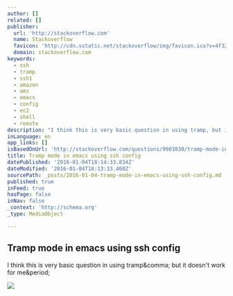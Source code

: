 ```yaml
---
author: []
related: []
publisher:
  url: 'http://stackoverflow.com'
  name: Stackoverflow
  favicon: 'http://cdn.sstatic.net/stackoverflow/img/favicon.ico?v=4f32ecc8f43d'
  domain: stackoverflow.com
keywords:
  - ssh
  - tramp
  - ssh1
  - amazon
  - amz
  - emacs
  - config
  - ec2
  - shell
  - remote
description: "I think this is very basic question in using tramp, but it doesn't work for me."
inLanguage: en
app_links: []
isBasedOnUrl: 'http://stackoverflow.com/questions/9901030/tramp-mode-in-emacs-using-ssh-config/11242156#11242156'
title: Tramp mode in emacs using ssh config
datePublished: '2016-01-04T18:14:33.834Z'
dateModified: '2016-01-04T18:13:33.460Z'
sourcePath: _posts/2016-01-04-tramp-mode-in-emacs-using-ssh-config.md
published: true
inFeed: true
hasPage: false
inNav: false
_context: 'http://schema.org'
_type: MediaObject

---
```

<article style=""><h1>Tramp mode in emacs using ssh config</h1><p>I think this is very basic question in using tramp&amp;comma; but it doesn't work for me&amp;period;</p><img src="http://cdn.sstatic.net/stackoverflow/img/apple-touch-icon@2.png?v=73d79a89bded&amp;a" /></article>